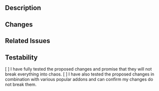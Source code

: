 ## Description
<!-- Please explain your changes -->

## Changes
<!-- Please list all the changes you have made -->

## Related Issues
<!-- Please tag any Issues related to your Pull Request -->
<!-- Syntax: "Fixes #000" -->

## Testability
<!-- Check the boxes below if - and only if - you tested your changes thoroughly -->
[ ] I have fully tested the proposed changes and promise that they will not break everything into chaos.
[ ] I have also tested the proposed changes in combination with various popular addons and can confirm my changes do not break them.
